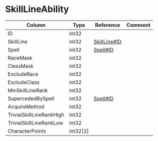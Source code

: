 # SkillLineAbility

| Column | Type | Reference | Comment |
|--------|------|-----------|---------|
|ID|int32|||
|SkillLine|int32|[SkillLine#ID](SkillLine.md)||
|Spell|int32|[Spell#ID](Spell.md)||
|RaceMask|int32|||
|ClassMask|int32|||
|ExcludeRace|int32|||
|ExcludeClass|int32|||
|MinSkillLineRank|int32|||
|SupercededBySpell|int32|[Spell#ID](Spell.md)||
|AcquireMethod|int32|||
|TrivialSkillLineRankHigh|int32|||
|TrivialSkillLineRankLow|int32|||
|CharacterPoints|int32[2]|||
